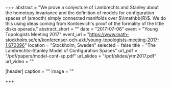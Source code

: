 +++
abstract = "We prove a conjecture of Lambrechts and Stanley about the homotopy invariance and the definition of models for configuration spaces of (smooth) simply connected manifolds over $\\mathbb{R}$. We do this using ideas coming from Kontsevich's proof of the formality of the little disks operads."
abstract_short = ""
date = "2017-07-06"
event = "Young Topologists Meeting 2017"
event_url = "https://www.math-stockholm.se/en/konferenser-och-akti/young-topologists-meeting-2017-1.670396"
location = "Stockholm, Sweden"
selected = false
title = "The Lambrechts–Stanley Model of Configuration Spaces"
url_pdf = "/pdf/papers/model-conf-sp.pdf"
url_slides = "/pdf/slides/ytm2017.pdf"
url_video = ""

[header]
  caption = ""
  image = ""

+++

